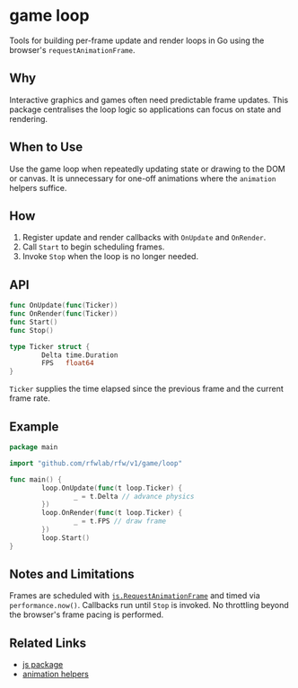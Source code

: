 # game loop

Tools for building per-frame update and render loops in Go using the
browser's `requestAnimationFrame`.

## Why

Interactive graphics and games often need predictable frame updates.
This package centralises the loop logic so applications can focus on
state and rendering.

## When to Use

Use the game loop when repeatedly updating state or drawing to the DOM
or canvas. It is unnecessary for one-off animations where the
`animation` helpers suffice.

## How

1. Register update and render callbacks with `OnUpdate` and `OnRender`.
2. Call `Start` to begin scheduling frames.
3. Invoke `Stop` when the loop is no longer needed.

## API

```go
func OnUpdate(func(Ticker))
func OnRender(func(Ticker))
func Start()
func Stop()

type Ticker struct {
        Delta time.Duration
        FPS   float64
}
```

`Ticker` supplies the time elapsed since the previous frame and the
current frame rate.

## Example

```go
package main

import "github.com/rfwlab/rfw/v1/game/loop"

func main() {
        loop.OnUpdate(func(t loop.Ticker) {
                _ = t.Delta // advance physics
        })
        loop.OnRender(func(t loop.Ticker) {
                _ = t.FPS // draw frame
        })
        loop.Start()
}
```

## Notes and Limitations

Frames are scheduled with [`js.RequestAnimationFrame`](./js#requestanimationframe)
and timed via `performance.now()`. Callbacks run until `Stop` is invoked.
No throttling beyond the browser's frame pacing is performed.

## Related Links

- [js package](./js)
- [animation helpers](./animation)
